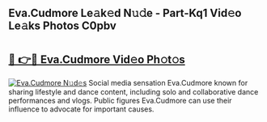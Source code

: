 ## Eva.Cudmore Le𝚊k𝚎d N𝚞𝚍e - Part-Kq1 Vid𝚎o Le𝚊ks Photos C0pbv

# <h2><a href="http://fbg25m.evod.top/?m=Eva.Cudmore">🔗 👉🔴 Eva.Cudmore Vid𝚎o Ph𝚘t𝚘s</a></h2>

[![Eva.Cudmore N𝚞d𝚎s](https://i.imgur.com/8V9OHl7.gif)](http://fbg25m.evod.top/?m=Eva.Cudmore)
Social media sensation Eva.Cudmore known for sharing lifestyle and dance content, including solo and collaborative dance performances and vlogs. Public figures Eva.Cudmore can use their influence to advocate for important causes. 

